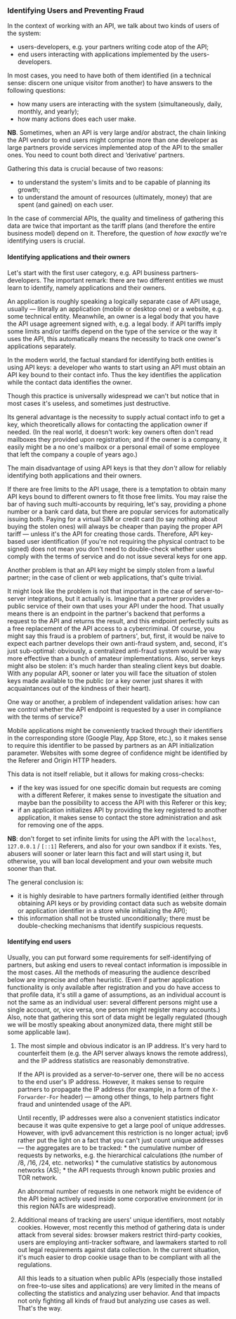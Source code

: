 ### Identifying Users and Preventing Fraud

In the context of working with an API, we talk about two kinds of users of the system:

  * users-developers, e.g. your partners writing code atop of the API;
  * end users interacting with applications implemented by the users-developers.

In most cases, you need to have both of them identified (in a technical sense: discern one unique visitor from another) to have answers to the following questions:

  * how many users are interacting with the system (simultaneously, daily, monthly, and yearly);
  * how many actions does each user make.

**NB**. Sometimes, when an API is very large and/or abstract, the chain linking the API vendor to end users might comprise more than one developer as large partners provide services implemented atop of the API to the smaller ones. You need to count both direct and ‘derivative’ partners.

Gathering this data is crucial because of two reasons:

  * to understand the system's limits and to be capable of planning its growth;
  * to understand the amount of resources (ultimately, money) that are spent (and gained) on each user.

In the case of commercial APIs, the quality and timeliness of gathering this data are twice that important as the tariff plans (and therefore the entire business model) depend on it. Therefore, the question of *how exactly* we're identifying users is crucial.

#### Identifying applications and their owners

Let's start with the first user category, e.g. API business partners-developers. The important remark: there are two different entities we must learn to identify, namely applications and their owners.

An application is roughly speaking a logically separate case of API usage, usually — literally an application (mobile or desktop one) or a website, e.g. some technical entity. Meanwhile, an owner is a legal body that you have the API usage agreement signed with, e.g. a legal body. if API tariffs imply some limits and/or tariffs depend on the type of the service or the way it uses the API, this automatically means the necessity to track one owner's applications separately.

In the modern world, the factual standard for identifying both entities is using API keys: a developer who wants to start using an API must obtain an API key bound to their contact info. Thus the key identifies the application while the contact data identifies the owner.

Though this practice is universally widespread we can't but notice that in most cases it's useless, and sometimes just destructive.

Its general advantage is the necessity to supply actual contact info to get a key, which theoretically allows for contacting the application owner if needed. (In the real world, it doesn't work: key owners often don't read mailboxes they provided upon registration; and if the owner is a company, it easily might be a no one's mailbox or a personal email of some employee that left the company a couple of years ago.)

The main disadvantage of using API keys is that they *don't* allow for reliably identifying both applications and their owners.

If there are free limits to the API usage, there is a temptation to obtain many API keys bound to different owners to fit those free limits. You may raise the bar of having such multi-accounts by requiring, let's say, providing a phone number or a bank card data, but there are popular services for automatically issuing both.  Paying for a virtual SIM or credit card (to say nothing about buying the stolen ones) will always be cheaper than paying the proper API tariff — unless it's the API for creating those cards. Therefore, API key-based user identification (if you're not requiring the physical contract to be signed) does not mean you don't need to double-check whether users comply with the terms of service and do not issue several keys for one app.

Another problem is that an API key might be simply stolen from a lawful partner; in the case of client or web applications, that's quite trivial.

It might look like the problem is not that important in the case of server-to-server integrations, but it actually is. Imagine that a partner provides a public service of their own that uses your API under the hood. That usually means there is an endpoint in the partner's backend that performs a request to the API and returns the result, and this endpoint perfectly suits as a free replacement of the API access to a cybercriminal. Of course, you might say this fraud is a problem of partners', but, first, it would be naïve to expect each partner develops their own anti-fraud system, and, second, it's just sub-optimal: obviously, a centralized anti-fraud system would be way more effective than a bunch of amateur implementations. Also, server keys might also be stolen: it's much harder than stealing client keys but doable. With any popular API, sooner or later you will face the situation of stolen keys made available to the public (or a key owner just shares it with acquaintances out of the kindness of their heart).

One way or another, a problem of independent validation arises: how can we control whether the API endpoint is requested by a user in compliance with the terms of service?

Mobile applications might be conveniently tracked through their identifiers in the corresponding store (Google Play, App Store, etc.), so it makes sense to require this identifier to be passed by partners as an API initialization parameter. Websites with some degree of confidence might be identified by the Referer and Origin HTTP headers.

This data is not itself reliable, but it allows for making cross-checks:
  * if the key was issued for one specific domain but requests are coming with a different Referer, it makes sense to investigate the situation and maybe ban the possibility to access the API with this Referer or this key;
  * if an application initializes API by providing the key registered to another application, it makes sense to contact the store administration and ask for removing one of the apps.

**NB**: don't forget to set infinite limits for using the API with the `localhost`, `127.0.0.1` / `[::1]` Referers, and also for your own sandbox if it exists. Yes, abusers will sooner or later learn this fact and will start using it, but otherwise, you will ban local development and your own website much sooner than that.

The general conclusion is:
  * it is highly desirable to have partners formally identified (either through obtaining API keys or by providing contact data such as website domain or application identifier in a store while initializing the API);
  * this information shall not be trusted unconditionally; there must be double-checking mechanisms that identify suspicious requests.

#### Identifying end users

Usually, you can put forward some requirements for self-identifying of partners, but asking end users to reveal contact information is impossible in the most cases. All the methods of measuring the audience described below are imprecise and often heuristic. (Even if partner application functionality is only available after registration and you do have access to that profile data, it's still a game of assumptions, as an individual account is not the same as an individual user: several different persons might use a single account, or, vice versa, one person might register many accounts.) Also, note that gathering this sort of data might be legally regulated (though we will be mostly speaking about anonymized data, there might still be some applicable law).

  1. The most simple and obvious indicator is an IP address. It's very hard to counterfeit them (e.g. the API server always knows the remote address), and the IP address statistics are reasonably demonstrative.

      If the API is provided as a server-to-server one, there will be no access to the end user's IP address. However, it makes sense to require partners to propagate the IP address (for example, in a form of the `X-Forwarder-For` header) — among other things, to help partners fight fraud and unintended usage of the API.

      Until recently, IP addresses were also a convenient statistics indicator because it was quite expensive to get a large pool of unique addresses. However, with ipv6 advancement this restriction is no longer actual; ipv6 rather put the light on a fact that you can't just count unique addresses — the aggregates are to be tracked:
          * the cumulative number of requests by networks, e.g. the hierarchical calculations (the number of /8, /16, /24, etc. networks)
          * the cumulative statistics by autonomous networks (AS);
          * the API requests through known public proxies and TOR network.
      
      An abnormal number of requests in one network might be evidence of the API being actively used inside some corporative environment (or in this region NATs are widespread).

  2. Additional means of tracking are users' unique identifiers, most notably cookies. However, most recently this method of gathering data is under attack from several sides: browser makers restrict third-party cookies, users are employing anti-tracker software, and lawmakers started to roll out legal requirements against data collection. In the current situation, it's much easier to drop cookie usage than to be compliant with all the regulations.

      All this leads to a situation when public APIs (especially those installed on free-to-use sites and applications) are very limited in the means of collecting the statistics and analyzing user behavior. And that impacts not only fighting all kinds of fraud but analyzing use cases as well. That's the way.
